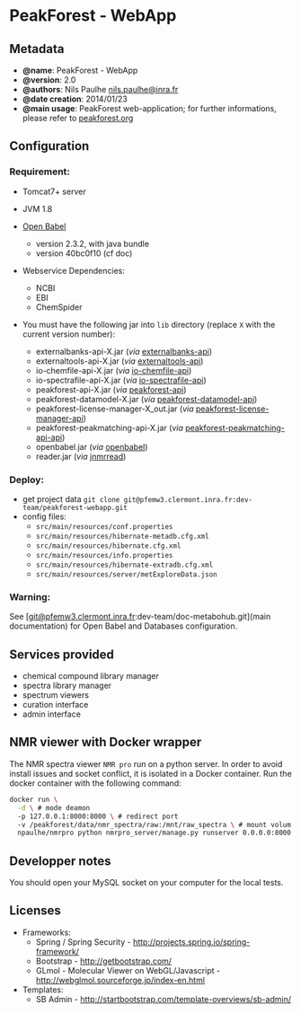 PeakForest - WebApp
=======

Metadata
-----------

 * **@name**: PeakForest - WebApp
 * **@version**: 2.0
 * **@authors**: Nils Paulhe <nils.paulhe@inra.fr>
 * **@date creation**: 2014/01/23
 * **@main usage**: PeakForest web-application; for further informations, please refer to [peakforest.org](https://peakforest.org/aboutPF) 

Configuration
-----------

### Requirement:
 * Tomcat7+ server
 * JVM 1.8
 * [Open Babel](http://openbabel.org/wiki/Main_Page) 
    * version 2.3.2, with java bundle
    * version 40bc0f10 (cf doc)
 * Webservice Dependencies:
    * NCBI
    * EBI
    * ChemSpider
    
 * You must have the following jar into `lib` directory (replace `X` with the current version number):
    * externalbanks-api-X.jar (*via* [externalbanks-api](https://pfemw3.clermont.inra.fr/gitlab/dev-team/externalbanks-api))
    * externaltools-api-X.jar (*via* [externaltools-api](https://pfemw3.clermont.inra.fr/gitlab/dev-team/externaltools-api))
    * io-chemfile-api-X.jar (*via* [io-chemfile-api](https://pfemw3.clermont.inra.fr/gitlab/dev-team/io-chemfile-api))
    * io-spectrafile-api-X.jar (*via* [io-spectrafile-api](https://pfemw3.clermont.inra.fr/gitlab/dev-team/io-spectrafile-api))
    * peakforest-api-X.jar (*via* [peakforest-api](https://pfemw3.clermont.inra.fr/gitlab/dev-team/peakforest-api))
    * peakforest-datamodel-X.jar (*via* [peakforest-datamodel-api](https://pfemw3.clermont.inra.fr/gitlab/dev-team/peakforest-datamodel-api))
    * peakforest-license-manager-X_out.jar (*via* [peakforest-license-manager-api](https://pfemw3.clermont.inra.fr/gitlab/dev-team/peakforest-license-manager-api))
    * peakforest-peakmatching-api-X.jar (*via* [peakforest-peakmatching-api-api](https://pfemw3.clermont.inra.fr/gitlab/dev-team/peakforest-peakmatching-api))
    * openbabel.jar (*via* [openbabel](https://github.com/openbabel/openbabel))
    * reader.jar (*via* [jnmrread](https://bitbucket.org/peakforestmodule/jnmrread))

### Deploy:
 * get project data `git clone git@pfemw3.clermont.inra.fr:dev-team/peakforest-webapp.git`
 * config files:
    * `src/main/resources/conf.properties`
    * `src/main/resources/hibernate-metadb.cfg.xml`
    * `src/main/resources/hibernate.cfg.xml`
    * `src/main/resources/info.properties`
    * `src/main/resources/hibernate-extradb.cfg.xml`
    * `src/main/resources/server/metExploreData.json`

### Warning:
See [git@pfemw3.clermont.inra.fr:dev-team/doc-metabohub.git](main documentation) for Open Babel and Databases configuration.

Services provided
-----------

 * chemical compound library manager
 * spectra library manager
 * spectrum viewers
 * curation interface
 * admin interface

NMR viewer with Docker wrapper
-----------

The NMR spectra viewer `NMR pro` run on a python server. 
In order to avoid install issues and socket conflict, it is isolated in a Docker container. 
Run the docker container with the following command:
```bash
docker run \
  -d \ # mode deamon
  -p 127.0.0.1:8000:8000 \ # redirect port
  -v /peakforest/data/nmr_spectra/raw:/mnt/raw_spectra \ # mount volum in the docker container
  npaulhe/nmrpro python nmrpro_server/manage.py runserver 0.0.0.0:8000 \ # run command
```

Developper notes
-----------

You should open your MySQL socket on your computer for the local tests.

Licenses
-----------

 * Frameworks:
   * Spring / Spring Security - http://projects.spring.io/spring-framework/
   * Bootstrap - http://getbootstrap.com/
   * GLmol - Molecular Viewer on WebGL/Javascript - http://webglmol.sourceforge.jp/index-en.html
 * Templates:
   * SB Admin - http://startbootstrap.com/template-overviews/sb-admin/
